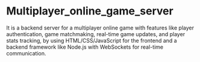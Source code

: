 # Multiplayer_online_game_server

It is a backend server for a multiplayer online game
 with features like player authentication, game
 matchmaking, real-time game updates, and player stats
 tracking, by using HTML/CSS/JavaScript for the frontend
 and a backend framework like Node.js with
 WebSockets for real-time communication.
